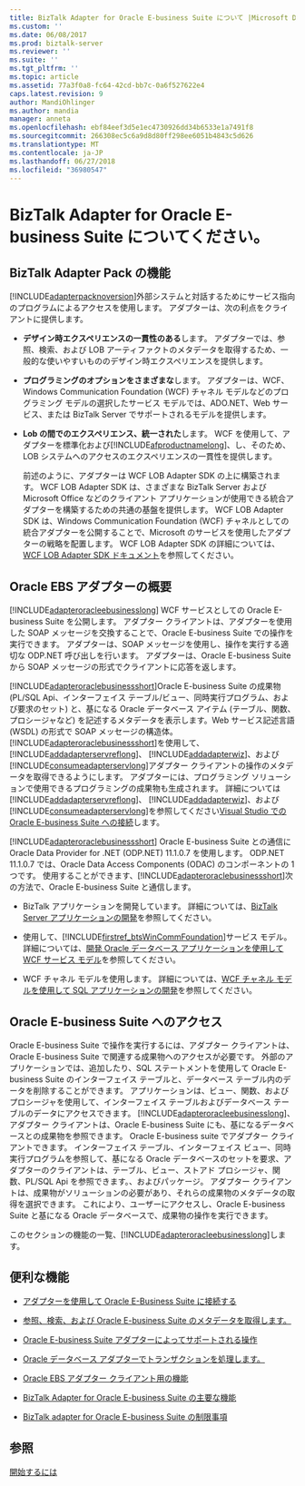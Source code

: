 ```yaml
---
title: BizTalk Adapter for Oracle E-business Suite について |Microsoft Docs
ms.custom: ''
ms.date: 06/08/2017
ms.prod: biztalk-server
ms.reviewer: ''
ms.suite: ''
ms.tgt_pltfrm: ''
ms.topic: article
ms.assetid: 77a3f0a8-fc64-42cd-bb7c-0a6f527622e4
caps.latest.revision: 9
author: MandiOhlinger
ms.author: mandia
manager: anneta
ms.openlocfilehash: ebf84eef3d5e1ec4730926dd34b6533e1a7491f8
ms.sourcegitcommit: 266308ec5c6a9d8d80ff298ee6051b4843c5d626
ms.translationtype: MT
ms.contentlocale: ja-JP
ms.lasthandoff: 06/27/2018
ms.locfileid: "36980547"
---
```

# <a name="understand-biztalk-adapter-for-oracle-e-business-suite"></a>BizTalk Adapter for Oracle E-business Suite についてください。
## <a name="biztalk-adapter-pack-features"></a>BizTalk Adapter Pack の機能
[!INCLUDE[adapterpacknoversion](../../includes/adapterpacknoversion-md.md)]外部システムと対話するためにサービス指向のプログラムによるアクセスを使用します。 アダプターは、次の利点をクライアントに提供します。  
  
- **デザイン時エクスペリエンスの一貫性のある**します。 アダプターでは、参照、検索、および LOB アーティファクトのメタデータを取得するため、一般的な使いやすいもののデザイン時エクスペリエンスを提供します。  
  
- **プログラミングのオプションをさまざまな**します。 アダプターは、WCF、Windows Communication Foundation (WCF) チャネル モデルなどのプログラミング モデルの選択したサービス モデルでは、ADO.NET、Web サービス、または BizTalk Server でサポートされるモデルを提供します。  
  
- **Lob の間でのエクスペリエンス、統一された**します。 WCF を使用して、アダプターを標準化および[!INCLUDE[afproductnamelong](../../includes/afproductnamelong-md.md)]、し、そのため、LOB システムへのアクセスのエクスペリエンスの一貫性を提供します。  
  
  前述のように、アダプターは WCF LOB Adapter SDK の上に構築されます。 WCF LOB Adapter SDK は、さまざまな BizTalk Server および Microsoft Office などのクライアント アプリケーションが使用できる統合アダプターを構築するための共通の基盤を提供します。 WCF LOB Adapter SDK は、Windows Communication Foundation (WCF) チャネルとしての統合アダプターを公開することで、Microsoft のサービスを使用したアダプターの戦略を配置します。 WCF LOB Adapter SDK の詳細については、[WCF LOB Adapter SDK ドキュメント](../../adapters-and-accelerators/wcf-lob-adapter-sdk/microsoft-wcf-line-of-business-adapter-sdk-documentation.md)を参照してください。

## <a name="overview-of-the-oracle-ebs-adapter"></a>Oracle EBS アダプターの概要
[!INCLUDE[adapteroracleebusinesslong](../../includes/adapteroracleebusinesslong-md.md)] WCF サービスとしての Oracle E-business Suite を公開します。 アダプター クライアントは、アダプターを使用した SOAP メッセージを交換することで、Oracle E-business Suite での操作を実行できます。 アダプターは、SOAP メッセージを使用し、操作を実行する適切な ODP.NET 呼び出しを行います。 アダプターは、Oracle E-business Suite から SOAP メッセージの形式でクライアントに応答を返します。  
  
 [!INCLUDE[adapteroraclebusinessshort](../../includes/adapteroraclebusinessshort-md.md)]Oracle E-business Suite の成果物 (PL/SQL Api、インターフェイス テーブル/ビュー、同時実行プログラム、および要求のセット) と、基になる Oracle データベース アイテム (テーブル、関数、プロシージャなど) を記述するメタデータを表示します。Web サービス記述言語 (WSDL) の形式で SOAP メッセージの構造体。 [!INCLUDE[adapteroraclebusinessshort](../../includes/adapteroraclebusinessshort-md.md)]を使用して、 [!INCLUDE[addadapterservreflong](../../includes/addadapterservreflong-md.md)]、 [!INCLUDE[addadapterwiz](../../includes/addadapterwiz-md.md)]、および[!INCLUDE[consumeadapterservlong](../../includes/consumeadapterservlong-md.md)]アダプター クライアントの操作のメタデータを取得できるようにします。 アダプターには、プログラミング ソリューションで使用できるプログラミングの成果物も生成されます。 詳細については[!INCLUDE[addadapterservreflong](../../includes/addadapterservreflong-md.md)]、 [!INCLUDE[addadapterwiz](../../includes/addadapterwiz-md.md)]、および[!INCLUDE[consumeadapterservlong](../../includes/consumeadapterservlong-md.md)]を参照してください[Visual Studio での Oracle E-business Suite への接続](../../adapters-and-accelerators/adapter-oracle-ebs/connect-to-the-oracle-e-business-suite-in-visual-studio.md)します。  
  
 [!INCLUDE[adapteroraclebusinessshort](../../includes/adapteroraclebusinessshort-md.md)] Oracle E-business Suite との通信に Oracle Data Provider for .NET (ODP.NET) 11.1.0.7 を使用します。 ODP.NET 11.1.0.7 では、Oracle Data Access Components (ODAC) のコンポーネントの 1 つです。 使用することができます、[!INCLUDE[adapteroraclebusinessshort](../../includes/adapteroraclebusinessshort-md.md)]次の方法で、Oracle E-business Suite と通信します。  
  
- BizTalk アプリケーションを開発しています。 詳細については、[BizTalk Server アプリケーションの開発](../../core/developing-biztalk-server-applications.md)を参照してください。  
  
- 使用して、[!INCLUDE[firstref_btsWinCommFoundation](../../includes/firstref-btswincommfoundation-md.md)]サービス モデル。 詳細については、[開発 Oracle データベース アプリケーションを使用して WCF サービス モデル](../../adapters-and-accelerators/adapter-oracle-database/develop-oracle-database-applications-using-the-wcf-service-model.md)を参照してください。  
  
- WCF チャネル モデルを使用します。 詳細については、[WCF チャネル モデルを使用して SQL アプリケーションの開発](../../adapters-and-accelerators/adapter-sql/develop-sql-applications-using-the-wcf-channel-model.md)を参照してください。  

## <a name="access-to-oracle-e-business-suite"></a>Oracle E-business Suite へのアクセス
 Oracle E-business Suite で操作を実行するには、アダプター クライアントは、Oracle E-business Suite で関連する成果物へのアクセスが必要です。 外部のアプリケーションでは、追加したり、SQL ステートメントを使用して Oracle E-business Suite のインターフェイス テーブルと、データベース テーブル内のデータを削除することができます。 アプリケーションは、ビュー、関数、およびプロシージャを使用して、インターフェイス テーブルおよびデータベース テーブルのデータにアクセスできます。 [!INCLUDE[adapteroracleebusinesslong](../../includes/adapteroracleebusinesslong-md.md)]、アダプター クライアントは、Oracle E-business Suite にも、基になるデータベースとの成果物を参照できます。 Oracle E-business suite でアダプター クライアントできます。 インターフェイス テーブル、インターフェイス ビュー、同時実行プログラムを参照して、基になる Oracle データベースのセットを要求、アダプターのクライアントは、テーブル、ビュー、ストアド プロシージャ、関数、PL/SQL Api を参照できます。、およびパッケージ。 アダプター クライアントは、成果物がソリューションの必要があり、それらの成果物のメタデータの取得を選択できます。 これにより、ユーザーにアクセスし、Oracle E-business Suite と基になる Oracle データベースで、成果物の操作を実行できます。  
  
 このセクションの機能の一覧、[!INCLUDE[adapteroracleebusinesslong](../../includes/adapteroracleebusinesslong-md.md)]します。  
  
## <a name="more-good-stuff"></a>便利な機能  
  
-    [アダプターを使用して Oracle E-Business Suite に接続する](../../adapters-and-accelerators/adapter-oracle-ebs/connect-to-oracle-e-business-suite-using-the-adapter.md)

- [参照、検索、および Oracle E-business Suite のメタデータを取得します。](../../adapters-and-accelerators/adapter-oracle-ebs/browse-search-and-get-oracle-e-business-suite-metadata.md)

- [Oracle E-business Suite アダプターによってサポートされる操作](../../adapters-and-accelerators/adapter-oracle-ebs/what-operations-are-supported-by-the-oracle-e-business-suite-adapter.md)

- [Oracle データベース アダプターでトランザクションを処理します。](../../adapters-and-accelerators/adapter-oracle-database/handle-transactions-with-the-oracle-database-adapter.md) 

- [Oracle EBS アダプター クライアント用の機能](../../adapters-and-accelerators/adapter-oracle-ebs/features-for-oracle-ebs-adapter-clients.md) 

-   [BizTalk Adapter for Oracle E-business Suite の主要な機能](../../adapters-and-accelerators/adapter-oracle-ebs/key-features-in-biztalk-adapter-for-oracle-e-business-suite.md)  
  
-   [BizTalk adapter for Oracle E-business Suite の制限事項](../../adapters-and-accelerators/adapter-oracle-ebs/limitations-of-biztalk-adapter-for-oracle-e-business-suite.md)  
  
## <a name="see-also"></a>参照  
[開始するには](../../adapters-and-accelerators/adapter-oracle-ebs/get-started-with-the-biztalk-adapter-for-oracle-e-business-suite.md)